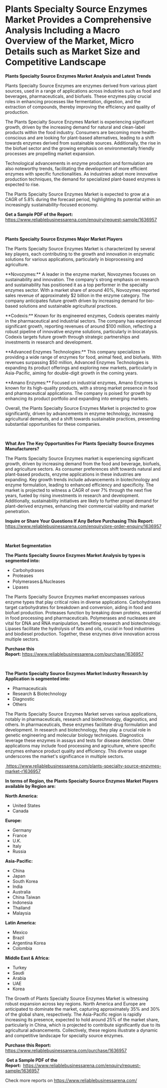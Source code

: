<p><h1>Plants Specialty Source Enzymes Market Provides a Comprehensive Analysis Including a Macro Overview of the Market, Micro Details such as Market Size and Competitive Landscape</h1></p><p><strong>Plants Specialty Source Enzymes Market Analysis and Latest Trends</strong></p>
<p><p>Plants Specialty Source Enzymes are enzymes derived from various plant sources, used in a range of applications across industries such as food and beverages, pharmaceuticals, and biofuels. These enzymes play crucial roles in enhancing processes like fermentation, digestion, and the extraction of compounds, thereby improving the efficiency and quality of production.</p><p>The Plants Specialty Source Enzymes Market is experiencing significant growth, driven by the increasing demand for natural and clean-label products within the food industry. Consumers are becoming more health-conscious and are looking for plant-based alternatives, leading to a shift towards enzymes derived from sustainable sources. Additionally, the rise in the biofuel sector and the growing emphasis on environmentally friendly processes are propelling market expansion.</p><p>Technological advancements in enzyme production and formulation are also noteworthy trends, facilitating the development of more efficient enzymes with specific functionalities. As industries adopt more innovative production techniques, the demand for specialized plant-based enzymes is expected to rise.</p><p>The Plants Specialty Source Enzymes Market is expected to grow at a CAGR of 5.8% during the forecast period, highlighting its potential within an increasingly sustainability-focused economy.</p></p>
<p><strong>Get a Sample PDF of the Report:&nbsp;</strong> <a href="https://www.reliablebusinessarena.com/enquiry/request-sample/1636957?utm_campaign=2485&utm_medium=2&utm_source=Github&utm_content=ia&utm_term=23032025&utm_id=plants-specialty-source-enzymes">https://www.reliablebusinessarena.com/enquiry/request-sample/1636957</a></p>
<p>&nbsp;</p>
<p><strong>Plants Specialty Source Enzymes Major Market Players</strong></p>
<p><p>The Plants Specialty Source Enzymes Market is characterized by several key players, each contributing to the growth and innovation in enzymatic solutions for various applications, particularly in bioprocessing and agriculture.</p><p>**Novozymes:** A leader in the enzyme market, Novozymes focuses on sustainability and innovation. The company's strong emphasis on research and sustainability has positioned it as a top performer in the specialty enzymes sector. With a market share of around 40%, Novozymes reported sales revenue of approximately $2 billion in the enzyme category. The company anticipates future growth driven by increasing demand for bio-based solutions and sustainable agricultural practices.</p><p>**Codexis:** Known for its engineered enzymes, Codexis operates mainly in the pharmaceutical and industrial sectors. The company has experienced significant growth, reporting revenues of around $100 million, reflecting a robust pipeline of innovative enzyme solutions, particularly in biocatalysis. Codexis targets future growth through strategic partnerships and investments in research and development.</p><p>**Advanced Enzymes Technologies:** This company specializes in providing a wide range of enzymes for food, animal feed, and biofuels. With revenues surpassing $50 million, Advanced Enzymes Technologies is expanding its product offerings and exploring new markets, particularly in Asia-Pacific, aiming for double-digit growth in the coming years.</p><p>**Amano Enzymes:** Focused on industrial enzymes, Amano Enzymes is known for its high-quality products, with a strong market presence in food and pharmaceutical applications. The company is poised for growth by enhancing its product portfolio and expanding into emerging markets.</p><p>Overall, the Plants Specialty Source Enzymes Market is projected to grow significantly, driven by advancements in enzyme technology, increasing agricultural demands, and a shift towards sustainable practices, presenting substantial opportunities for these companies.</p></p>
<p>&nbsp;</p>
<p><strong>What Are The Key Opportunities For Plants Specialty Source Enzymes Manufacturers?</strong></p>
<p><p>The Plants Specialty Source Enzymes market is experiencing significant growth, driven by increasing demand from the food and beverage, biofuels, and agriculture sectors. As consumer preferences shift towards natural and plant-based products, enzyme applications in these industries are expanding. Key growth trends include advancements in biotechnology and enzyme formulation, leading to enhanced efficiency and specificity. The market is projected to witness a CAGR of over 7% through the next five years, fueled by rising investments in research and development. Additionally, sustainability initiatives are likely to further propel demand for plant-derived enzymes, enhancing their commercial viability and market penetration.</p></p>
<p><strong>Inquire or Share Your Questions If Any Before Purchasing This Report:</strong> <a href="https://www.reliablebusinessarena.com/enquiry/pre-order-enquiry/1636957?utm_campaign=2485&utm_medium=2&utm_source=Github&utm_content=ia&utm_term=23032025&utm_id=plants-specialty-source-enzymes">https://www.reliablebusinessarena.com/enquiry/pre-order-enquiry/1636957</a></p>
<p>&nbsp;</p>
<p><strong>Market Segmentation</strong></p>
<p><strong>The Plants Specialty Source Enzymes Market Analysis by types is segmented into:</strong></p>
<p><ul><li>Carbohydrases</li><li>Proteases</li><li>Polymerases＆Nucleases</li><li>Lipases</li></ul></p>
<p><p>The Plants Specialty Source Enzymes market encompasses various enzyme types that play critical roles in diverse applications. Carbohydrases target carbohydrates for breakdown and conversion, aiding in food and biofuel production. Proteases function by breaking down proteins, essential in food processing and pharmaceuticals. Polymerases and nucleases are vital for DNA and RNA manipulation, benefiting research and biotechnology. Lipases facilitate the hydrolysis of fats and oils, crucial in food industries and biodiesel production. Together, these enzymes drive innovation across multiple sectors.</p></p>
<p><strong>Purchase this Report:&nbsp;</strong><a href="https://www.reliablebusinessarena.com/purchase/1636957?utm_campaign=2485&utm_medium=2&utm_source=Github&utm_content=ia&utm_term=23032025&utm_id=plants-specialty-source-enzymes">https://www.reliablebusinessarena.com/purchase/1636957</a></p>
<p>&nbsp;</p>
<p><strong>The Plants Specialty Source Enzymes Market Industry Research by Application is segmented into:</strong></p>
<p><ul><li>Pharmaceuticals</li><li>Research & Biotechnology</li><li>Diagnostic</li><li>Others</li></ul></p>
<p><p>The Plants Specialty Source Enzymes Market serves various applications, notably in pharmaceuticals, research and biotechnology, diagnostics, and others. In pharmaceuticals, these enzymes facilitate drug formulation and development. In research and biotechnology, they play a crucial role in genetic engineering and molecular biology techniques. Diagnostics leverage these enzymes in assays and tests for disease detection. Other applications may include food processing and agriculture, where specific enzymes enhance product quality and efficiency. This diverse usage underscores the market's significance in multiple sectors.</p></p>
<p><a href="https://www.reliablebusinessarena.com/plants-specialty-source-enzymes-market-r1636957?utm_campaign=2485&utm_medium=2&utm_source=Github&utm_content=ia&utm_term=23032025&utm_id=plants-specialty-source-enzymes">&nbsp;https://www.reliablebusinessarena.com/plants-specialty-source-enzymes-market-r1636957</a></p>
<p><strong>In terms of Region, the Plants Specialty Source Enzymes Market Players available by Region are:</strong></p>
<p>
    <p> <strong> North America: </strong>
        <ul>
            <li>United States</li>
            <li>Canada</li>
        </ul>
        </p> 
    <p> <strong> Europe: </strong>
        <ul>
            <li>Germany</li>
            <li>France</li>
            <li>U.K.</li>
            <li>Italy</li>
            <li>Russia</li>
        </ul>
        </p> 
    <p> <strong> Asia-Pacific: </strong>
        <ul>
            <li>China</li>
            <li>Japan</li>
            <li>South Korea</li>
            <li>India</li>
            <li>Australia</li>
            <li>China Taiwan</li>
            <li>Indonesia</li>
            <li>Thailand</li>
            <li>Malaysia</li>
        </ul>
        </p> 
    <p> <strong> Latin America: </strong>
        <ul>
            <li>Mexico</li>
            <li>Brazil</li>
            <li>Argentina Korea</li>
            <li>Colombia</li>
        </ul>
        </p> 
    <p> <strong> Middle East & Africa: </strong>
        <ul>
            <li>Turkey</li>
            <li>Saudi</li>
            <li>Arabia</li>
            <li>UAE</li>
            <li>Korea</li>
        </ul>
    </p>
    </p>
<p><p>The Growth of Plants Specialty Source Enzymes Market is witnessing robust expansion across key regions. North America and Europe are anticipated to dominate the market, capturing approximately 35% and 30% of the global share, respectively. The Asia-Pacific region is rapidly increasing its presence, expected to hold around 25% of the market share, particularly in China, which is projected to contribute significantly due to its agricultural advancements. Collectively, these regions illustrate a dynamic and competitive landscape for specialty source enzymes.</p></p>
<p><strong>Purchase this Report: </strong><a href="https://www.reliablebusinessarena.com/purchase/1636957?utm_campaign=2485&utm_medium=2&utm_source=Github&utm_content=ia&utm_term=23032025&utm_id=plants-specialty-source-enzymes">https://www.reliablebusinessarena.com/purchase/1636957</a></p>
<p>&nbsp;<strong>Get a Sample PDF of the Report:&nbsp;&nbsp;</strong><a href="https://www.reliablebusinessarena.com/enquiry/request-sample/1636957?utm_campaign=2485&utm_medium=2&utm_source=Github&utm_content=ia&utm_term=23032025&utm_id=plants-specialty-source-enzymes">https://www.reliablebusinessarena.com/enquiry/request-sample/1636957</a></p>
<p><strong></strong></p>
<p>Check more reports on <a href="https://www.reliablebusinessarena.com/?utm_campaign=2485&utm_medium=2&utm_source=Github&utm_content=ia&utm_term=23032025&utm_id=plants-specialty-source-enzymes">https://www.reliablebusinessarena.com/</a></p>
